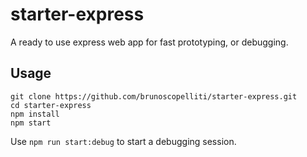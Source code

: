 # starter-express

A ready to use express web app for fast prototyping, or debugging.

## Usage

```
git clone https://github.com/brunoscopelliti/starter-express.git
cd starter-express
npm install
npm start
```

Use `npm run start:debug` to start a debugging session.
